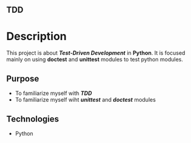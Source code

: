 ## TDD
# Description
This project is about ***Test-Driven Development*** in **Python**.
It is focused mainly on using **doctest** and **unittest** modules
to test python modules.
## Purpose
* To familiarize myself with ***TDD***
* To familiarize myself wiht ***unittest*** and ***doctest*** modules
## Technologies
* Python
